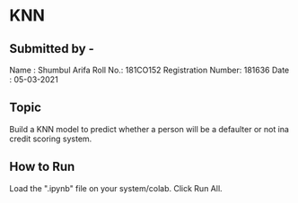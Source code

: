 # KNN

## Submitted by - 
Name : Shumbul Arifa
Roll No.: 181CO152
Registration Number: 181636
Date : 05-03-2021

## Topic
Build a KNN model to predict whether a person will be a defaulter or not ina credit scoring system.

## How to Run
Load the ".ipynb" file on your system/colab. Click Run All.